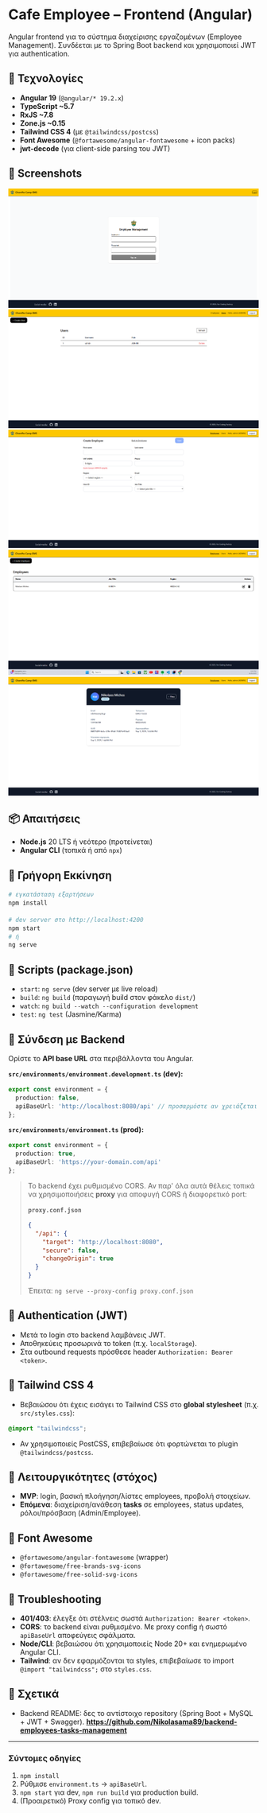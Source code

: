 # Cafe Employee – Frontend (Angular)

Angular frontend για το σύστημα διαχείρισης εργαζομένων (Employee Management). Συνδέεται με το Spring Boot backend και χρησιμοποιεί JWT για authentication.

## 🔧 Τεχνολογίες

* **Angular 19** (`@angular/* 19.2.x`)
* **TypeScript \~5.7**
* **RxJS \~7.8**
* **Zone.js \~0.15**
* **Tailwind CSS 4** (με `@tailwindcss/postcss`)
* **Font Awesome** (`@fortawesome/angular-fontawesome` + icon packs)
* **jwt-decode** (για client-side parsing του JWT)

## 📸 Screenshots
![LoginPage](docs/screenshots/login_page.png)
![AdminPanel](docs/screenshots/admin-panel.png)
![CreateEmployeeForm](docs/screenshots/create-employee-form.png)
![EmployeesPage](docs/screenshots/employeespage.png)
![EmployeeDetails](docs/screenshots/employee-details.png)

## 📦 Απαιτήσεις

* **Node.js** 20 LTS ή νεότερο (προτείνεται)
* **Angular CLI** (τοπικά ή από `npx`)

## 🚀 Γρήγορη Εκκίνηση

```bash
# εγκατάσταση εξαρτήσεων
npm install

# dev server στο http://localhost:4200
npm start
# ή
ng serve
```

## 🧰 Scripts (package.json)

* `start`: `ng serve` (dev server με live reload)
* `build`: `ng build` (παραγωγή build στον φάκελο `dist/`)
* `watch`: `ng build --watch --configuration development`
* `test`: `ng test` (Jasmine/Karma)

## 🔗 Σύνδεση με Backend

Ορίστε το **API base URL** στα περιβάλλοντα του Angular.

**`src/environments/environment.development.ts` (dev):**

```ts
export const environment = {
  production: false,
  apiBaseUrl: 'http://localhost:8080/api' // προσαρμόστε αν χρειάζεται
};
```

**`src/environments/environment.ts` (prod):**

```ts
export const environment = {
  production: true,
  apiBaseUrl: 'https://your-domain.com/api'
};
```

> Το backend έχει ρυθμισμένο CORS. Αν παρ' όλα αυτά θέλεις τοπικά να χρησιμοποιήσεις **proxy** για αποφυγή CORS ή διαφορετικό port:
>
> **`proxy.conf.json`**
>
> ```json
> {
>   "/api": {
>     "target": "http://localhost:8080",
>     "secure": false,
>     "changeOrigin": true
>   }
> }
> ```
>
> Έπειτα: `ng serve --proxy-config proxy.conf.json`

## 🔐 Authentication (JWT)

* Μετά το login στο backend λαμβάνεις JWT.
* Αποθηκεύεις προσωρινά το token (π.χ. `localStorage`).
* Στα outbound requests πρόσθεσε header `Authorization: Bearer <token>`.


## 🎨 Tailwind CSS 4

* Βεβαιώσου ότι έχεις εισάγει το Tailwind CSS στο **global stylesheet** (π.χ. `src/styles.css`):

```css
@import "tailwindcss";
```

* Αν χρησιμοποιείς PostCSS, επιβεβαίωσε ότι φορτώνεται το plugin `@tailwindcss/postcss`.

## 🎯 Λειτουργικότητες (στόχος)

* **MVP**: login, βασική πλοήγηση/λίστες employees, προβολή στοιχείων.
* **Επόμενα**: διαχείριση/ανάθεση **tasks** σε employees, status updates, ρόλοι/πρόσβαση (Admin/Employee).


## 🧰 Font Awesome

  * `@fortawesome/angular-fontawesome` (wrapper)
  * `@fortawesome/free-brands-svg-icons` 
  * `@fortawesome/free-solid-svg-icons` 


## 🐞 Troubleshooting

* **401/403**: έλεγξε ότι στέλνεις σωστά `Authorization: Bearer <token>`.
* **CORS**: το backend είναι ρυθμισμένο. Με proxy config ή σωστό `apiBaseUrl` αποφεύγεις σφάλματα.
* **Node/CLI**: βεβαιώσου ότι χρησιμοποιείς Node 20+ και ενημερωμένο Angular CLI.
* **Tailwind**: αν δεν εφαρμόζονται τα styles, επιβεβαίωσε το import `@import "tailwindcss";` στο `styles.css`.

## 🔗 Σχετικά

* Backend README: δες το αντίστοιχο repository (Spring Boot + MySQL + JWT + Swagger).
**https://github.com/Nikolasama89/backend-employees-tasks-management**

---

### Σύντομες οδηγίες

1. `npm install`
2. Ρύθμισε `environment.ts` → `apiBaseUrl`.
3. `npm start` για dev, `npm run build` για production build.
4. (Προαιρετικό) Proxy config για τοπικό dev.

